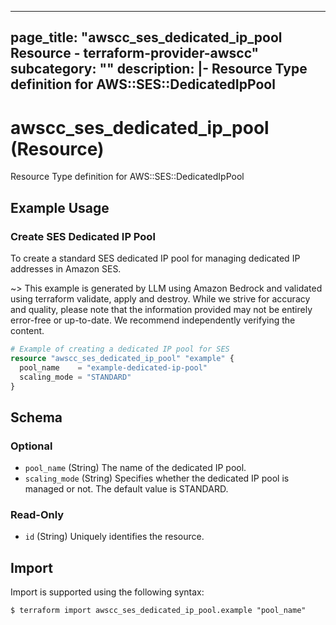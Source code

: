 
---
page_title: "awscc_ses_dedicated_ip_pool Resource - terraform-provider-awscc"
subcategory: ""
description: |-
  Resource Type definition for AWS::SES::DedicatedIpPool
---

# awscc_ses_dedicated_ip_pool (Resource)

Resource Type definition for AWS::SES::DedicatedIpPool

## Example Usage

### Create SES Dedicated IP Pool

To create a standard SES dedicated IP pool for managing dedicated IP addresses in Amazon SES.

~> This example is generated by LLM using Amazon Bedrock and validated using terraform validate, apply and destroy. While we strive for accuracy and quality, please note that the information provided may not be entirely error-free or up-to-date. We recommend independently verifying the content.

```terraform
# Example of creating a dedicated IP pool for SES
resource "awscc_ses_dedicated_ip_pool" "example" {
  pool_name    = "example-dedicated-ip-pool"
  scaling_mode = "STANDARD"
}
```

<!-- schema generated by tfplugindocs -->
## Schema

### Optional

- `pool_name` (String) The name of the dedicated IP pool.
- `scaling_mode` (String) Specifies whether the dedicated IP pool is managed or not. The default value is STANDARD.

### Read-Only

- `id` (String) Uniquely identifies the resource.

## Import

Import is supported using the following syntax:

```shell
$ terraform import awscc_ses_dedicated_ip_pool.example "pool_name"
```
